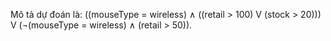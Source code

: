 Mô tả dự đoán là: 
((mouseType = wireless) ∧ ((retail > 100) V (stock > 20))) V (¬(mouseType = wireless) ∧ (retail > 50)).
